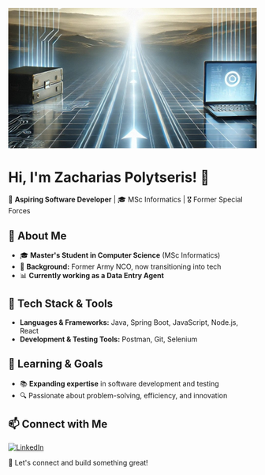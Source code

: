![My Background](https://github.com/ImZaharias/ImZaharias/blob/main/Background.jpg)

# Hi, I'm Zacharias Polytseris! 👋  

🚀 **Aspiring Software Developer** | 🎓 MSc Informatics | 🎖 Former Special Forces  

## 🔹 About Me  
- 🎓 **Master's Student in Computer Science** (MSc Informatics)  
- 💼 **Background:** Former Army NCO, now transitioning into tech  
- 📊 **Currently working as a Data Entry Agent**  

## 🔹 Tech Stack & Tools  
- **Languages & Frameworks:** Java, Spring Boot, JavaScript, Node.js, React  
- **Development & Testing Tools:** Postman, Git, Selenium  

## 🔹 Learning & Goals  
- 📚 **Expanding expertise** in software development and testing  
- 🔍 Passionate about problem-solving, efficiency, and innovation  

## 📫 Connect with Me  
[![LinkedIn](https://img.shields.io/badge/LinkedIn-%230A66C2.svg?style=for-the-badge&logo=linkedin&logoColor=white)](https://www.linkedin.com/in/zacharias-polytseris/)  

🚀 Let's connect and build something great!

